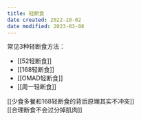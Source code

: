 ```yaml
---
title: 轻断食
date created: 2022-10-02
date modified: 2023-03-08
---
```


常见3种轻断食方法：

- [[52轻断食]]
- [[168轻断食]]
- [[OMAD轻断食]]
- [[周一轻断食]]

[[少食多餐和168轻断食的背后原理其实不冲突]]  
[[合理断食不会过分掉肌肉]]
